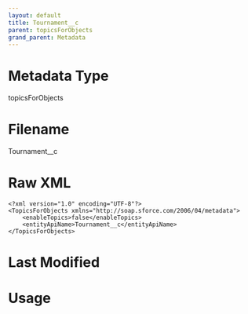 ```yaml
---
layout: default
title: Tournament__c
parent: topicsForObjects
grand_parent: Metadata
---
```

# Metadata Type
topicsForObjects


# Filename 
Tournament__c


# Raw XML
```
<?xml version="1.0" encoding="UTF-8"?>
<TopicsForObjects xmlns="http://soap.sforce.com/2006/04/metadata">
    <enableTopics>false</enableTopics>
    <entityApiName>Tournament__c</entityApiName>
</TopicsForObjects>
```


# Last Modified


# Usage
